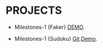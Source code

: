 # PROJECTS 

- Milestones-1 {Faker} [DEMO](https://github.com/codebudy5247/Milestones_Projects/tree/MILESTONE1-Faker).

- Milestones-1 {Sudoku} [Git](https://github.com/codebudy5247/Milestones_Projects/tree/MILESTONES2-Sudoku).[Demo](https://github.com/codebudy5247/Milestones_Projects/tree/MILESTONES2-Sudoku).